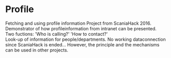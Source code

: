 # Profile
Fetching and using profile information
Project from ScaniaHack 2016. Demonstrator of how profileinformation from intranet can be presented. 
Two fuctions: 
'Who is calling?' 
'How to contact?'  
Look-up of information for  people/departments. No working dataconnection since ScaniaHack is ended...
However, the principle and the mechanisms can be used in other projects.

